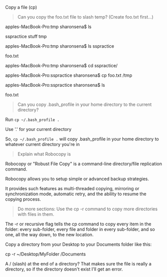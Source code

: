 Copy a file (cp)

>Can you copy the foo.txt file to slash temp? (Create foo.txt first...)

apples-MacBook-Pro:tmp sharonsena$ ls

sspractice	stuff		tmp

apples-MacBook-Pro:tmp sharonsena$ ls sspractice

foo.txt

apples-MacBook-Pro:tmp sharonsena$ cd sspractice/

apples-MacBook-Pro:sspractice sharonsena$ cp foo.txt /tmp

apples-MacBook-Pro:sspractice sharonsena$ ls

foo.txt

>Can you copy .bash_profile in your home directory to the current directory?

Run `cp ~/.bash_profile .`

Use '.' for your current directory

So, `cp ~/.bash_profile .` will copy .bash_profile in your home directory to whatever current directory you're in 

>Explain what Robocopy is

Robocopy or "Robust File Copy" is a command-line directory/file replication command.  

Robocopy allows you to setup simple or advanced backup strategies. 

It provides such features as multi-threaded copying, mirroring or synchronization mode, automatic retry, and the ability to resume the copying process.

>Do more sections:  Use the cp -r command to copy more directories with files in them.

The -r or recursive flag tells the cp command to copy every item in the folder: every sub-folder, every file and folder in every sub-folder, and so one, all the way down, to the new location. 

Copy a directory from your Desktop to your Documents folder like this:

cp -r ~/Desktop/MyFolder /Documents

A / (slash) at the end of a directory? That makes sure the file is really a directory, so if the directory doesn't exist I'll get an error.

